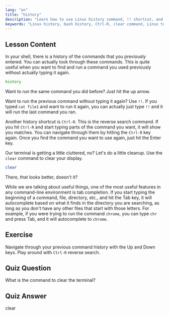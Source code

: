 ```yaml
---
lang: "en"
title: "history"
description: "Learn how to use Linux history command, !! shortcut, and Ctrl-R for efficient command recall. Improve your terminal productivity with these essential tips!"
keywords: "Linux history, bash history, Ctrl-R, clear command, Linux tutorial, command line, beginner guide"
---
```


## Lesson Content

In your shell, there is a history of the commands that you previously entered. You can actually look through these commands. This is quite useful when you want to find and run a command you used previously without actually typing it again.

```bash
history
```

Want to run the same command you did before? Just hit the up arrow.

Want to run the previous command without typing it again? Use `!!`. If you typed `cat file1` and want to run it again, you can actually just type `!!` and it will run the last command you ran.

Another history shortcut is `Ctrl-R`. This is the reverse search command. If you hit `Ctrl-R` and start typing parts of the command you want, it will show you matches. You can navigate through them by hitting the `Ctrl-R` key again. Once you find the command you want to use again, just hit the Enter key.

Our terminal is getting a little cluttered, no? Let's do a little cleanup. Use the `clear` command to clear your display.

```bash
clear
```

There, that looks better, doesn't it?

While we are talking about useful things, one of the most useful features in any command-line environment is tab completion. If you start typing the beginning of a command, file, directory, etc., and hit the Tab key, it will autocomplete based on what it finds in the directory you are searching, as long as you don't have any other files that start with those letters. For example, if you were trying to run the command `chrome`, you can type `chr` and press Tab, and it will autocomplete to `chrome`.

## Exercise

Navigate through your previous command history with the Up and Down keys. Play around with `Ctrl-R` reverse search.

## Quiz Question

What is the command to clear the terminal?

## Quiz Answer

clear
